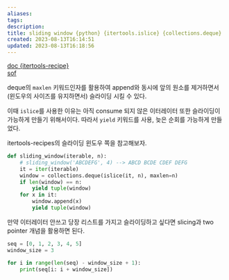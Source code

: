 ```yaml
---
aliases: 
tags: 
description:
title: sliding window {python} {itertools.islice} {collections.deque}
created: 2023-08-13T16:14:51
updated: 2023-08-13T16:18:56
---
```

[doc {itertools-recipe}](https://docs.python.org/3/library/itertools.html#itertools-recipes)  
[sof](https://stackoverflow.com/a/6822773)

deque의 `maxlen` 키워드인자를 활용하여 append와 동시에 앞의 원소를 제거하면서(윈도우의 사이즈를 유지하면서) 슬라이딩 시킬 수 있다.

이때 `islice`를 사용한 이유는 아직 consume 되지 않은 이터레이터 또한 슬라이딩이 가능하게 만들기 위해서이다. 따라서 `yield` 키워드를 사용, 늦은 순회를 가능하게 만들었다.

itertools-recipes의 슬라이딩 윈도우 쪽을 참고해보자.

```python
def sliding_window(iterable, n):
    # sliding_window('ABCDEFG', 4) --> ABCD BCDE CDEF DEFG
    it = iter(iterable)
    window = collections.deque(islice(it, n), maxlen=n)
    if len(window) == n:
        yield tuple(window)
    for x in it:
        window.append(x)
        yield tuple(window)
```

만약 이터레이터 안쓰고 당장 리스트를 가지고 슬라이딩하고 싶다면 slicing과 two pointer 개념을 활용하면 된다.

```python
seq = [0, 1, 2, 3, 4, 5]
window_size = 3

for i in range(len(seq) - window_size + 1):
    print(seq[i: i + window_size])
```
